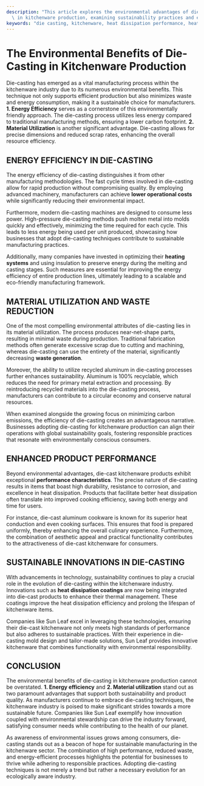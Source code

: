 ```yaml
---
description: "This article explores the environmental advantages of die-casting processes specifically\
  \ in kitchenware production, examining sustainability practices and efficiency."
keywords: "die casting, kitchenware, heat dissipation performance, heat sink"
---
```

# The Environmental Benefits of Die-Casting in Kitchenware Production

Die-casting has emerged as a vital manufacturing process within the kitchenware industry due to its numerous environmental benefits. This technique not only supports efficient production but also minimizes waste and energy consumption, making it a sustainable choice for manufacturers. **1. Energy Efficiency** serves as a cornerstone of this environmentally friendly approach. The die-casting process utilizes less energy compared to traditional manufacturing methods, ensuring a lower carbon footprint. **2. Material Utilization** is another significant advantage. Die-casting allows for precise dimensions and reduced scrap rates, enhancing the overall resource efficiency.

## ENERGY EFFICIENCY IN DIE-CASTING

The energy efficiency of die-casting distinguishes it from other manufacturing methodologies. The fast cycle times involved in die-casting allow for rapid production without compromising quality. By employing advanced machinery, manufacturers can achieve **lower operational costs** while significantly reducing their environmental impact. 

Furthermore, modern die-casting machines are designed to consume less power. High-pressure die-casting methods push molten metal into molds quickly and effectively, minimizing the time required for each cycle. This leads to less energy being used per unit produced, showcasing how businesses that adopt die-casting techniques contribute to sustainable manufacturing practices.

Additionally, many companies have invested in optimizing their **heating systems** and using insulation to preserve energy during the melting and casting stages. Such measures are essential for improving the energy efficiency of entire production lines, ultimately leading to a scalable and eco-friendly manufacturing framework.

## MATERIAL UTILIZATION AND WASTE REDUCTION

One of the most compelling environmental attributes of die-casting lies in its material utilization. The process produces near-net-shape parts, resulting in minimal waste during production. Traditional fabrication methods often generate excessive scrap due to cutting and machining, whereas die-casting can use the entirety of the material, significantly decreasing **waste generation**.

Moreover, the ability to utilize recycled aluminum in die-casting processes further enhances sustainability. Aluminum is 100% recyclable, which reduces the need for primary metal extraction and processing. By reintroducing recycled materials into the die-casting process, manufacturers can contribute to a circular economy and conserve natural resources.

When examined alongside the growing focus on minimizing carbon emissions, the efficiency of die-casting creates an advantageous narrative. Businesses adopting die-casting for kitchenware production can align their operations with global sustainability goals, fostering responsible practices that resonate with environmentally conscious consumers.

## ENHANCED PRODUCT PERFORMANCE

Beyond environmental advantages, die-cast kitchenware products exhibit exceptional **performance characteristics**. The precise nature of die-casting results in items that boast high durability, resistance to corrosion, and excellence in heat dissipation. Products that facilitate better heat dissipation often translate into improved cooking efficiency, saving both energy and time for users.

For instance, die-cast aluminum cookware is known for its superior heat conduction and even cooking surfaces. This ensures that food is prepared uniformly, thereby enhancing the overall culinary experience. Furthermore, the combination of aesthetic appeal and practical functionality contributes to the attractiveness of die-cast kitchenware for consumers.

## SUSTAINABLE INNOVATIONS IN DIE-CASTING

With advancements in technology, sustainability continues to play a crucial role in the evolution of die-casting within the kitchenware industry. Innovations such as **heat dissipation coatings** are now being integrated into die-cast products to enhance their thermal management. These coatings improve the heat dissipation efficiency and prolong the lifespan of kitchenware items.

Companies like Sun Leaf excel in leveraging these technologies, ensuring their die-cast kitchenware not only meets high standards of performance but also adheres to sustainable practices. With their experience in die-casting mold design and tailor-made solutions, Sun Leaf provides innovative kitchenware that combines functionality with environmental responsibility.

## CONCLUSION

The environmental benefits of die-casting in kitchenware production cannot be overstated. **1. Energy efficiency** and **2. Material utilization** stand out as two paramount advantages that support both sustainability and product quality. As manufacturers continue to embrace die-casting techniques, the kitchenware industry is poised to make significant strides towards a more sustainable future. Companies like Sun Leaf exemplify how innovation coupled with environmental stewardship can drive the industry forward, satisfying consumer needs while contributing to the health of our planet. 

As awareness of environmental issues grows among consumers, die-casting stands out as a beacon of hope for sustainable manufacturing in the kitchenware sector. The combination of high performance, reduced waste, and energy-efficient processes highlights the potential for businesses to thrive while adhering to responsible practices. Adopting die-casting techniques is not merely a trend but rather a necessary evolution for an ecologically aware industry.
